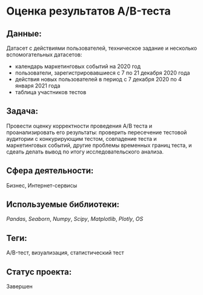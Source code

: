 #  Оценка результатов A/B-теста

## Данные:

Датасет с действиями пользователей, техническое задание и несколько вспомогательных датасетов:

* календарь маркетинговых событий на 2020 год
* пользователи, зарегистрировавшиеся с 7 по 21 декабря 2020 года
* действия новых пользователей в период с 7 декабря 2020 по 4 января 2021 года
* таблица участников тестов

## Задача:

Провести оценку корректности проведения A/B теста и проанализировать его результаты: проверить пересечение тестовой аудитории с конкурирующим тестом, совпадение теста и маркетинговых событий, другие проблемы временных границ теста, и сдеать делать вывод по итогу исследовательского анализа.

## Сфера деятельности:

Бизнес, Интернет-сервисы

## Используемые библиотеки:

_Pandas_, _Seaborn_, _Numpy_, _Scipy_, _Matplotlib_, _Plotly_, _OS_

## Теги:

A/B-тест, визуализация, статистический тест

## Статус проекта:

Завершен
